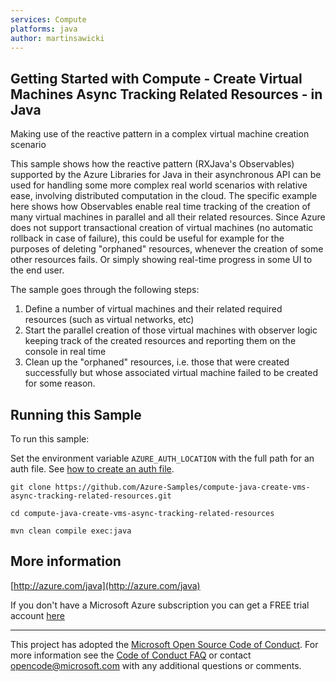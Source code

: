 ```yaml
---
services: Compute
platforms: java
author: martinsawicki
---
```


## Getting Started with Compute - Create Virtual Machines Async Tracking Related Resources - in Java ##


  Making use of the reactive pattern in a complex virtual machine creation scenario
 
  This sample shows how the reactive pattern (RXJava's Observables) supported by the Azure Libraries for Java in their asynchronous API
  can be used for handling some more complex real world scenarios with relative ease, involving distributed computation in the cloud.
  The specific example here shows how Observables enable real time tracking of the creation of many virtual machines in parallel and
  all their related resources. Since Azure does not support transactional creation of virtual machines (no automatic rollback in case
  of failure), this could be useful for example for the purposes of deleting "orphaned" resources, whenever the creation of some other
  resources fails. Or simply showing real-time progress in some UI to the end user.
 
  The sample goes through the following steps:
 
  1. Define a number of virtual machines and their related required resources (such as virtual networks, etc)
  2. Start the parallel creation of those virtual machines with observer logic keeping track of the created resources and reporting
     them on the console in real time
  3. Clean up the "orphaned" resources, i.e. those that were created successfully but whose associated virtual machine
     failed to be created for some reason.
 

## Running this Sample ##

To run this sample:

Set the environment variable `AZURE_AUTH_LOCATION` with the full path for an auth file. See [how to create an auth file](https://github.com/Azure/azure-sdk-for-java/blob/master/AUTH.md).

    git clone https://github.com/Azure-Samples/compute-java-create-vms-async-tracking-related-resources.git

    cd compute-java-create-vms-async-tracking-related-resources

    mvn clean compile exec:java

## More information ##

[http://azure.com/java](http://azure.com/java)

If you don't have a Microsoft Azure subscription you can get a FREE trial account [here](http://go.microsoft.com/fwlink/?LinkId=330212)

---

This project has adopted the [Microsoft Open Source Code of Conduct](https://opensource.microsoft.com/codeofconduct/). For more information see the [Code of Conduct FAQ](https://opensource.microsoft.com/codeofconduct/faq/) or contact [opencode@microsoft.com](mailto:opencode@microsoft.com) with any additional questions or comments.